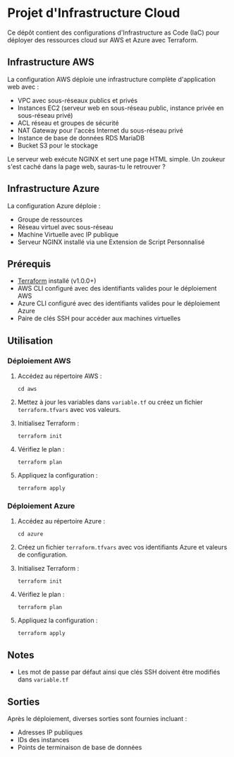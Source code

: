 # Projet d'Infrastructure Cloud

Ce dépôt contient des configurations d'Infrastructure as Code (IaC) pour déployer des ressources cloud sur AWS et Azure avec Terraform.


## Infrastructure AWS

La configuration AWS déploie une infrastructure complète d'application web avec :

- VPC avec sous-réseaux publics et privés
- Instances EC2 (serveur web en sous-réseau public, instance privée en sous-réseau privé)
- ACL réseau et groupes de sécurité
- NAT Gateway pour l'accès Internet du sous-réseau privé
- Instance de base de données RDS MariaDB
- Bucket S3 pour le stockage

Le serveur web exécute NGINX et sert une page HTML simple. Un zoukeur s'est caché dans la page web, sauras-tu le retrouver ?

## Infrastructure Azure

La configuration Azure déploie :

- Groupe de ressources
- Réseau virtuel avec sous-réseau
- Machine Virtuelle avec IP publique
- Serveur NGINX installé via une Extension de Script Personnalisé

## Prérequis

- [Terraform](https://www.terraform.io/downloads.html) installé (v1.0.0+)
- AWS CLI configuré avec des identifiants valides pour le déploiement AWS
- Azure CLI configuré avec des identifiants valides pour le déploiement Azure
- Paire de clés SSH pour accéder aux machines virtuelles

## Utilisation

### Déploiement AWS

1. Accédez au répertoire AWS :

   ```
   cd aws
   ```

2. Mettez à jour les variables dans `variable.tf` ou créez un fichier `terraform.tfvars` avec vos valeurs.

3. Initialisez Terraform :
   ```
   terraform init
   ```

4. Vérifiez le plan :
   ```
   terraform plan
   ```

5. Appliquez la configuration : 
   ```
   terraform apply
   ```


### Déploiement Azure

1. Accédez au répertoire Azure :
   ```
   cd azure
   ```

2. Créez un fichier `terraform.tfvars` avec vos identifiants Azure et valeurs de configuration.

3. Initialisez Terraform :
   ```
   terraform init
   ```

4. Vérifiez le plan : 
   ```
   terraform plan
   ```

5. Appliquez la configuration :
   ```
   terraform apply
   ```


## Notes 

- Les mot de passe par défaut ainsi que clés SSH doivent être modifiés dans `variable.tf`

## Sorties

Après le déploiement, diverses sorties sont fournies incluant :
- Adresses IP publiques
- IDs des instances
- Points de terminaison de base de données

